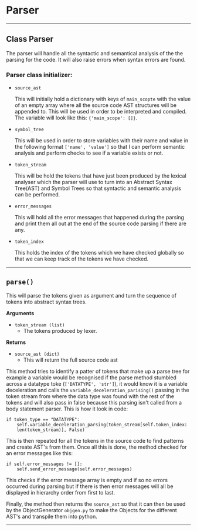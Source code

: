 # **Parser**

---

## Class Parser

The parser will handle all the syntactic and semantical
analysis of the the parsing for the code. It will also
raise errors when syntax errors are found.

### Parser class initializer:

- `source_ast`
    
    This will initially hold a dictionary with keys
    of `main_scopte` with the value of an empty array 
    where all the source code AST structures will
    be appended to. This will be used in order to be 
    interpreted and compiled.
    The variable will look like this: 
    `{'main_scope': []}`.
    
- `symbol_tree`

    This will be used in order to store variables with 
    their name and value in the following format
    `['name', 'value']` so that I can perform 
    semantic analysis and perform checks to see
    if a variable exists or not.
    
-  `token_stream`

    This will be hold the tokens that have just
    been produced by the lexical analyser which
    the parser will use to turn into an Abstract
    Syntax Tree(AST) and Symbol Trees so that syntactic
    and semantic analysis can be performed.
    
- `error_messages`
    
    This will hold all the error messages that happened
    during the parsing and print them all out
    at the end of the source code parsing if there 
    are any.
    
- `token_index`
    
    This holds the index of the tokens which we 
    have checked globally so that we can keep track
    of the tokens we have checked.
    
---

## `parse()`

This will parse the tokens given as argument and turn
the sequence of tokens into abstract syntax trees.

**Arguments**

- `token_stream (list)`
    - The tokens produced by lexer.
    
**Returns**

- `source_ast (dict)`
    - This will return the full source code ast
    
This method tries to identify a patter of tokens that
 make up a parse tree for example a variable would
 be recognised if the parse method stumbled across
 a datatype toke (`['DATATYPE', 'str']`), it would know
 it is a variable deceleration and calls the `variable_deceleration_parising()`
 passing in the token stream from where the data type was
 found with the rest of the tokens and will also
 pass in false because this parsing isn't called from 
 a body statement parser. This is how it look in code:
 
    if token_type == "DATATYPE":
        self.variable_deceleration_parsing(token_stream[self.token_index:
        len(token_stream)], False)
 
This is then repeated for all the tokens in the source code 
to find patterns and create AST's from them. Once all this is
done, the method checked for an error messages like this:

    if self.error_messages != []:
        self.send_error_message(self.error_messages)
        
This checks if the error message array is empty and if so no
errors occurred during parsing but if there is then error 
messages will all be displayed in hierarchy order from first
to last.

Finally, the method then returns the `source_ast` so that
 it can then be used by the ObjectGenerator `objgen.py` to 
 make the Objects for the different AST's and
 transpile them into python.
 
 ---   